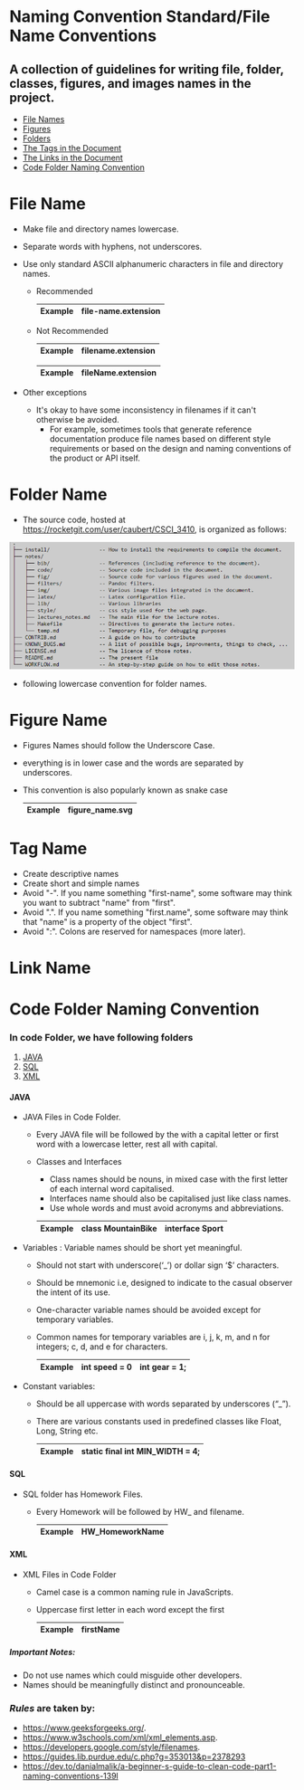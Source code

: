 #   Naming Convention Standard/File Name Conventions

## A collection of guidelines for writing file, folder, classes, figures, and images names in the project.

  * [File Names](#file-name)
  * [Figures](#figure-name)
  * [Folders](#folder-name)
  * [The Tags in the Document](#tag-name)
  * [The Links in the Document](#link-name)
  * [Code Folder Naming Convention](#code-folder-naming-convention)


# File Name
*  Make file and directory names lowercase.
*  Separate words with hyphens, not underscores.
*  Use only standard ASCII alphanumeric characters in  file and directory names.

    * Recommended


        Example | file-name.extension |
       ---------|---------------------|
 
    * Not Recommended


        Example | filename.extension |
       ---------|--------------------|

         Example | fileName.extension |
        ---------|--------------------|

* Other exceptions
  
  * It's okay to have some inconsistency in filenames if it can't otherwise be avoided.
    * For example, sometimes tools that generate reference documentation produce file names based on different style requirements or based on the design and naming conventions of the product or API itself.

# Folder Name
*   The source code, hosted at <https://rocketgit.com/user/caubert/CSCI_3410>, is organized as follows:

![alt text](1.png "Logo Title Text 1")

* following lowercase convention for folder names.

# Figure Name

* Figures Names should follow the Underscore Case.
*  everything is in lower case and the words are separated by underscores.
*  This convention is also popularly known as snake case

    | Example    | figure_name.svg |
    | ---------- | --------------- |

# Tag Name

 * Create descriptive names 
 * Create short and simple names
 * Avoid "-". If you name something "first-name", some software may think you want to subtract "name" from "first".
 * Avoid ".". If you name something "first.name", some software may think that "name" is a property of the object "first".
 * Avoid ":". Colons are reserved for namespaces (more later).

# Link Name



# Code Folder Naming Convention

### In code Folder, we have following folders

1. [JAVA](#java)
2. [SQL](#sql)
3. [XML](#xml)

#### JAVA
* JAVA Files in Code Folder.
    * Every JAVA file will be followed by the with a capital letter or first word with a lowercase letter, rest all with capital.

    * Classes and Interfaces
        * Class names should be nouns, in mixed case with the first letter of each internal word capitalised. 
        * Interfaces name should also be capitalised just like class names.
        * Use whole words and must avoid acronyms and abbreviations.

         | Example     | class MountainBike | interface Sport |
         | ----------- | ----------- | ----------- |

* Variables : Variable names should be short yet meaningful.
    * Should not start with underscore(‘_’) or dollar sign ‘$’ characters.
    * Should be mnemonic i.e, designed to indicate to the casual observer the intent of its use.
    * One-character variable names should be avoided except for temporary variables.
    * Common names for temporary variables are i, j, k, m, and n for integers; c, d, and e for characters.

        | Example     |  int speed = 0 |  int gear = 1; |
        | ----------- | ----------- | ----------- |

* Constant variables: 
  * Should be all uppercase with words separated by underscores (“_”).
  * There are various constants used in predefined classes like Float, Long, String etc.

    | Example     |  static final int MIN_WIDTH = 4; |
    | ----------- | -------------------------------- |

#### SQL

* SQL folder has Homework Files.
    * Every Homework will be followed by HW_ and filename.

        | Example    | HW_HomeworkName |
        | -----------| --------------- |
#### XML
* XML Files in Code Folder
  * Camel case is a common naming rule in JavaScripts.
  * Uppercase first letter in each word except the first

    | Example     |  firstName |
    | ----------- | ---------- |




        
       

















##### *Important* Notes: 

*   Do not use names which could misguide other developers.
*   Names should be meaningfully distinct and pronounceable.





### *Rules* are taken by:
  *  https://www.geeksforgeeks.org/.
  *  https://www.w3schools.com/xml/xml_elements.asp.
  *  https://developers.google.com/style/filenames.
  *  https://guides.lib.purdue.edu/c.php?g=353013&p=2378293
  *  https://dev.to/danialmalik/a-beginner-s-guide-to-clean-code-part1-naming-conventions-139l
